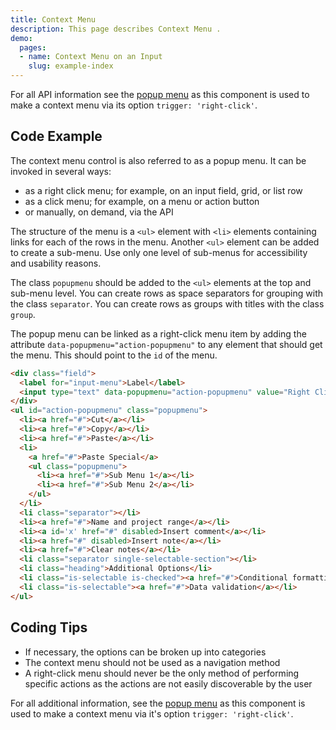 ```yaml
---
title: Context Menu
description: This page describes Context Menu .
demo:
  pages:
  - name: Context Menu on an Input
    slug: example-index
---
```


For all API information see the [popup menu](./popupmenu) as this component is used to make a context menu via its option `trigger: 'right-click'`.

## Code Example

The context menu control is also referred to as a popup menu. It can be invoked in several ways:

- as a right click menu; for example, on an input field, grid, or list row
- as a click menu; for example, on a menu or action button
- or manually, on demand, via the API

The structure of the menu is a `<ul>` element with `<li>` elements containing links for each of the rows in the menu. Another `<ul>` element can be added to create a sub-menu. Use only one level of sub-menus for accessibility and usability reasons.

The class `popupmenu` should be added to the `<ul>` elements at the top and sub-menu level. You can create rows as space separators for grouping with the class `separator`. You can create rows as groups with titles with the class `group`.

The popup menu can be linked as a right-click menu item by adding the attribute `data-popupmenu="action-popupmenu"` to any element that should get the menu. This should point to the `id` of the menu.

```html
<div class="field">
  <label for="input-menu">Label</label>
  <input type="text" data-popupmenu="action-popupmenu" value="Right Click Me" id="input-menu">
</div>
<ul id="action-popupmenu" class="popupmenu">
  <li><a href="#">Cut</a></li>
  <li><a href="#">Copy</a></li>
  <li><a href="#">Paste</a></li>
  <li>
    <a href="#">Paste Special</a>
    <ul class="popupmenu">
      <li><a href="#">Sub Menu 1</a></li>
      <li><a href="#">Sub Menu 2</a></li>
    </ul>
  </li>
  <li class="separator"></li>
  <li><a href="#">Name and project range</a></li>
  <li><a id='x' href="#" disabled>Insert comment</a></li>
  <li><a href="#" disabled>Insert note</a></li>
  <li><a href="#">Clear notes</a></li>
  <li class="separator single-selectable-section"></li>
  <li class="heading">Additional Options</li>
  <li class="is-selectable is-checked"><a href="#">Conditional formatting</a></li>
  <li class="is-selectable"><a href="#">Data validation</a></li>
</ul>
```

## Coding Tips

- If necessary, the options can be broken up into categories
- The context menu should not be used as a navigation method
- A right-click menu should never be the only method of performing specific actions as the actions are not easily discoverable by the user

For all additional information, see the [popup menu](./popupmenu) as this component is used to make a context menu via it's option `trigger: 'right-click'`.
